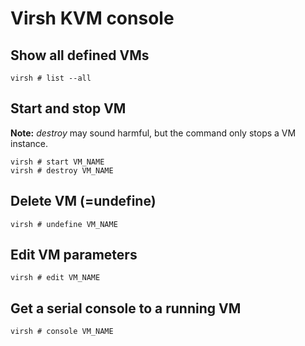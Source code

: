 # Virsh KVM console

Show all defined VMs
---

```
virsh # list --all
```

Start and stop VM
---

__Note:__ _destroy_ may sound harmful, but the command only stops a VM instance.

```
virsh # start VM_NAME
virsh # destroy VM_NAME
```

Delete VM (=undefine)
---

```
virsh # undefine VM_NAME
```

Edit VM parameters
---

```
virsh # edit VM_NAME
```

Get a serial console to a running VM
---

```
virsh # console VM_NAME
```